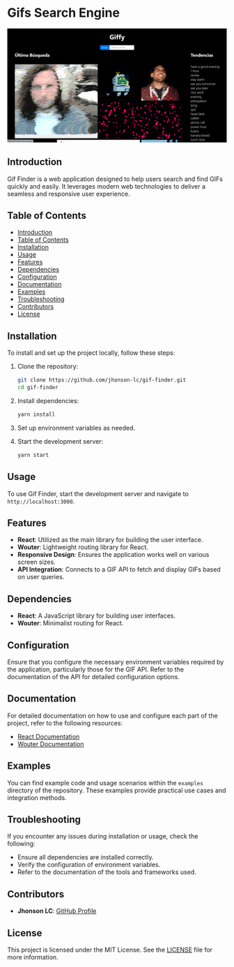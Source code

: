 # Gifs Search Engine

![](./screenshot.png?raw=true)

## Introduction
Gif Finder is a web application designed to help users search and find GIFs quickly and easily. It leverages modern web technologies to deliver a seamless and responsive user experience.

## Table of Contents
- [Introduction](#introduction)
- [Table of Contents](#table-of-contents)
- [Installation](#installation)
- [Usage](#usage)
- [Features](#features)
- [Dependencies](#dependencies)
- [Configuration](#configuration)
- [Documentation](#documentation)
- [Examples](#examples)
- [Troubleshooting](#troubleshooting)
- [Contributors](#contributors)
- [License](#license)

## Installation
To install and set up the project locally, follow these steps:

1. Clone the repository:
    ```sh
    git clone https://github.com/jhonson-lc/gif-finder.git
    cd gif-finder
    ```

2. Install dependencies:
    ```sh
    yarn install
    ```

3. Set up environment variables as needed.

4. Start the development server:
    ```sh
    yarn start
    ```

## Usage
To use Gif Finder, start the development server and navigate to `http://localhost:3000`.

## Features
- **React**: Utilized as the main library for building the user interface.
- **Wouter**: Lightweight routing library for React.
- **Responsive Design**: Ensures the application works well on various screen sizes.
- **API Integration**: Connects to a GIF API to fetch and display GIFs based on user queries.

## Dependencies
- **React**: A JavaScript library for building user interfaces.
- **Wouter**: Minimalist routing for React.

## Configuration
Ensure that you configure the necessary environment variables required by the application, particularly those for the GIF API. Refer to the documentation of the API for detailed configuration options.

## Documentation
For detailed documentation on how to use and configure each part of the project, refer to the following resources:
- [React Documentation](https://reactjs.org/docs/getting-started.html)
- [Wouter Documentation](https://github.com/molefrog/wouter)

## Examples
You can find example code and usage scenarios within the `examples` directory of the repository. These examples provide practical use cases and integration methods.

## Troubleshooting
If you encounter any issues during installation or usage, check the following:
- Ensure all dependencies are installed correctly.
- Verify the configuration of environment variables.
- Refer to the documentation of the tools and frameworks used.

## Contributors
- **Jhonson LC**: [GitHub Profile](https://github.com/jhonson-lc)

## License
This project is licensed under the MIT License. See the [LICENSE](./LICENSE) file for more information.
